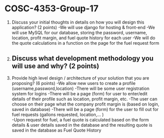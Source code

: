 # COSC-4353-Group-17
1. Discuss your initial thoughts in details on how you will design this application? (2 points)
	-We will use django for hosting & front-end
	-We will use MySQL for our database, storing the password, username, location, profit margin, and fuel quote history for each user
	-We will do the quote calculations in a function on the page for the fuel request form 
		




2. Discuss what development methodology you will use and why? (2 points)
	-


3. Provide high level design / architecture of your solution that you are proposing? (6 points)
	-We allow new users to create a profile (username,password,location)
	-There will be some user registration system for logins
	-There will be a page (form) for user to enter/edit details of their profile such as location, profit margin, etc.
	-The user can choose on their page what the company profit margin is (based on login, saved in database)
	-There will be a page (form) for the user to fill out for fuel requests (gallons requested, location,... )	
	-Upon request for fuel, a fuel quote is calculated based on the form details & user details saved in the database 
		and the resulting quote is saved in the database as Fuel Quote History
